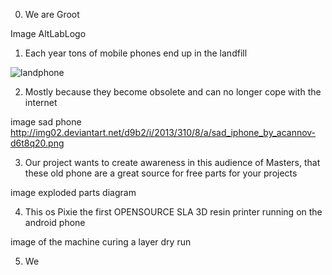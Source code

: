 0. We are Groot

Image AltLabLogo

1. Each year tons of mobile phones end up in the landfill

![landphone](http://planetmattersandmore.com/wp-content/uploads/2015/10/CellPhones.jpg)

2. Mostly because they become obsolete and can no longer cope with the internet

image sad phone http://img02.deviantart.net/d9b2/i/2013/310/8/a/sad_iphone_by_acannov-d6t8q20.png

3. Our project wants to create awareness in this audience of Masters, that these old phone are a great source for free parts for your projects

image exploded parts diagram

4. This os Pixie the first OPENSOURCE SLA 3D resin printer running on the android phone

image of the machine curing a layer dry run

5. We
